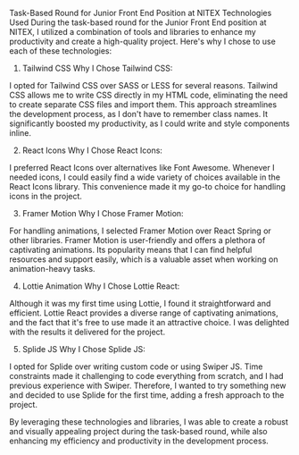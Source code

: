 Task-Based Round for Junior Front End Position at NITEX
Technologies Used
During the task-based round for the Junior Front End position at NITEX, I utilized a combination of tools and libraries to enhance my productivity and create a high-quality project. Here's why I chose to use each of these technologies:

1. Tailwind CSS
Why I Chose Tailwind CSS:

I opted for Tailwind CSS over SASS or LESS for several reasons. Tailwind CSS allows me to write CSS directly in my HTML code, eliminating the need to create separate CSS files and import them. This approach streamlines the development process, as I don't have to remember class names. It significantly boosted my productivity, as I could write and style components inline.

2. React Icons
Why I Chose React Icons:

I preferred React Icons over alternatives like Font Awesome. Whenever I needed icons, I could easily find a wide variety of choices available in the React Icons library. This convenience made it my go-to choice for handling icons in the project.

3. Framer Motion
Why I Chose Framer Motion:

For handling animations, I selected Framer Motion over React Spring or other libraries. Framer Motion is user-friendly and offers a plethora of captivating animations. Its popularity means that I can find helpful resources and support easily, which is a valuable asset when working on animation-heavy tasks.

4. Lottie Animation
Why I Chose Lottie React:

Although it was my first time using Lottie, I found it straightforward and efficient. Lottie React provides a diverse range of captivating animations, and the fact that it's free to use made it an attractive choice. I was delighted with the results it delivered for the project.

5. Splide JS
Why I Chose Splide JS:

I opted for Splide over writing custom code or using Swiper JS. Time constraints made it challenging to code everything from scratch, and I had previous experience with Swiper. Therefore, I wanted to try something new and decided to use Splide for the first time, adding a fresh approach to the project.

By leveraging these technologies and libraries, I was able to create a robust and visually appealing project during the task-based round, while also enhancing my efficiency and productivity in the development process.
